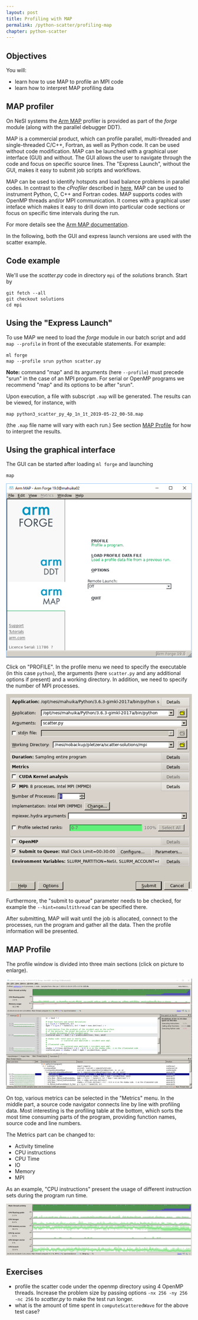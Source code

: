 ```yaml
---
layout: post
title: Profiling with MAP
permalink: /python-scatter/profiling-map
chapter: python-scatter
---
```


## Objectives

You will:

* learn how to use MAP to profile an MPI code
* learn how to interpret MAP profiling data


## MAP profiler

On NeSI systems the [Arm MAP](https://www.arm.com/products/development-tools/server-and-hpc/forge/map) profiler is provided as part of the *forge* module (along with the parallel debugger DDT).

MAP is a commercial product, which can profile parallel, multi-threaded and single-threaded C/C++, Fortran, as well as Python code. It can be used without code modification.
MAP can be launched with a graphical user interface (GUI) and without. The GUI allows the user to navigate through the code and focus on specific source lines. The "Express Launch", without the GUI, makes it easy to submit job scripts and workflows.

MAP can be used to identify hotspots and load balance problems in parallel codes. In contrast to the *cProfiler* described in [here](profiling), MAP can be used to instrument Python, C, C++ and Fortran codes. MAP supports codes with OpenMP threads and/or MPI communication. It comes with a graphical user inteface which makes it easy to drill down into particular code sections or focus on specific time intervals during the run.

For more details see the [Arm MAP documentation](https://developer.arm.com/docs/101136/latest/map).

In the following, both the GUI and express launch versions are used with the scatter example.

## Code example

We'll use the *scatter.py* code in directory `mpi` of the *solutions* branch. Start by

```
git fetch --all
git checkout solutions
cd mpi
```

## Using the "Express Launch"

To use MAP we need to load the *forge* module in our batch script and add `map --profile` in front of the executable statements. For example:
```
ml forge
map --profile srun python scatter.py
```
**Note:** command "map" and its arguments (here `--profile`) must precede "srun" in the case of an MPI program. For serial or OpenMP programs we recommend "map" and its options to be after "srun".

Upon execution, a file with subscript `.map` will be generated. The results can be viewed, for instance, with
```
map python3_scatter_py_4p_1n_1t_2019-05-22_00-58.map
```
(the `.map` file name will vary with each run.) See section [MAP Profile](#map-profile) for how to interpret the results.

## Using the graphical interface

The GUI can be started after loading `ml forge` and launching
```
map
```

[![Arm MAP main](images/ARM_MAP_main.png)](images/ARM_MAP_main.png)

Click on "PROFILE". In the profile menu we need to specify the executable (in this case `python`), the arguments (here `scatter.py` and any additional options if present) and a working directory. In addition, we need to specify the number of MPI processes.

[![Arm MAP main](images/ARM_MAP_run.png)](images/ARM_MAP_run.png)

Furthermore, the "submit to queue" parameter needs to be checked, for example the `--hint=nomultithread` can be specified there.

After submitting, MAP will wait until the job is allocated, connect to the processes, run the program and gather all the data. Then the profile information will be presented.

## MAP Profile

The profile window is divided into three main sections (click on picture to enlarge).

[![example-map-scatter](images/ARM_MAP_scatter_mpi.png)](images/ARM_MAP_scatter_mpi.png)

On top, various metrics can be selected in the "Metrics" menu.
In the middle part, a source code navigator connects line by line with profiling data.
Most interesting is the profiling table at the bottom, which sorts the most time consuming parts of the program, providing
function names, source code and line numbers.

The Metrics part can be changed to:
* Activity timeline
* CPU instructions
* CPU Time
* IO
* Memory
* MPI

As an example, "CPU instructions" present the usage of different instruction sets during the program run time.

[![example-map-scatter_CPU](images/ARM_MAP_scatter_mpi_CPU.png)](images/ARM_MAP_scatter_mpi_CPU.png)

## Exercises

 * profile the scatter code under the openmp directory using 4 OpenMP threads. Increase the problem size by passing options `-nx 256 -ny 256 -nc 256` to *scatter.py* to make the test run longer.
 * what is the amount of time spent in `computeScatteredWave` for the above test case?
